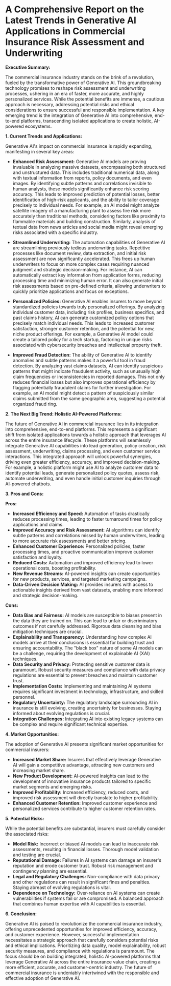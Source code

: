 # A Comprehensive Report on the Latest Trends in Generative AI Applications in Commercial Insurance Risk Assessment and Underwriting

**Executive Summary:**

The commercial insurance industry stands on the brink of a revolution, fueled by the transformative power of Generative AI. This groundbreaking technology promises to reshape risk assessment and underwriting processes, ushering in an era of faster, more accurate, and highly personalized services.  While the potential benefits are immense, a cautious approach is necessary, addressing potential risks and ethical considerations to ensure successful and responsible implementation.  A key emerging trend is the integration of Generative AI into comprehensive, end-to-end platforms, transcending isolated applications to create holistic, AI-powered ecosystems.


**1. Current Trends and Applications:**

Generative AI's impact on commercial insurance is rapidly expanding, manifesting in several key areas:

* **Enhanced Risk Assessment:**  Generative AI models are proving invaluable in analyzing massive datasets, encompassing both structured and unstructured data. This includes traditional numerical data, along with textual information from reports, policy documents, and even images.  By identifying subtle patterns and correlations invisible to human analysts, these models significantly enhance risk scoring accuracy.  This leads to improved prediction of potential losses, better identification of high-risk applicants, and the ability to tailor coverage precisely to individual needs.  For example, an AI model might analyze satellite imagery of a manufacturing plant to assess fire risk more accurately than traditional methods, considering factors like proximity to flammable materials and building construction.  Similarly, analysis of textual data from news articles and social media might reveal emerging risks associated with a specific industry.

* **Streamlined Underwriting:**  The automation capabilities of Generative AI are streamlining previously tedious underwriting tasks.  Repetitive processes like document review, data extraction, and initial risk assessment are now significantly accelerated. This frees up human underwriters to focus on more complex cases requiring nuanced judgment and strategic decision-making.  For instance, AI can automatically extract key information from application forms, reducing processing time and minimizing human error.  It can also generate initial risk assessments based on pre-defined criteria, allowing underwriters to quickly prioritize applications and focus on exceptions.

* **Personalized Policies:**  Generative AI enables insurers to move beyond standardized policies towards truly personalized offerings.  By analyzing individual customer data, including risk profiles, business specifics, and past claims history, AI can generate customized policy options that precisely match individual needs. This leads to increased customer satisfaction, stronger customer retention, and the potential for new, niche product offerings.  For example, a Generative AI model could create a tailored policy for a tech startup, factoring in unique risks associated with cybersecurity breaches and intellectual property theft.

* **Improved Fraud Detection:**  The ability of Generative AI to identify anomalies and subtle patterns makes it a powerful tool in fraud detection.  By analyzing vast claims datasets, AI can identify suspicious patterns that might indicate fraudulent activity, such as unusually high claim frequencies or inconsistencies in reported damages.  This not only reduces financial losses but also improves operational efficiency by flagging potentially fraudulent claims for further investigation.  For example, an AI model might detect a pattern of suspiciously similar claims submitted from the same geographic area, suggesting a potential organized fraud ring.


**2. The Next Big Trend: Holistic AI-Powered Platforms:**

The future of Generative AI in commercial insurance lies in its integration into comprehensive, end-to-end platforms.  This represents a significant shift from isolated applications towards a holistic approach that leverages AI across the entire insurance lifecycle.  These platforms will seamlessly integrate Generative AI capabilities into lead generation, policy creation, risk assessment, underwriting, claims processing, and even customer service interactions.  This integrated approach will unlock powerful synergies, driving even greater efficiency, accuracy, and improved decision-making.  For example, a holistic platform might use AI to analyze customer data to identify potential leads, generate personalized policy quotes, assess risk, automate underwriting, and even handle initial customer inquiries through AI-powered chatbots.


**3. Pros and Cons:**

**Pros:**

* **Increased Efficiency and Speed:**  Automation of tasks drastically reduces processing times, leading to faster turnaround times for policy applications and claims.
* **Improved Accuracy and Risk Assessment:**  AI algorithms can identify subtle patterns and correlations missed by human underwriters, leading to more accurate risk assessments and better pricing.
* **Enhanced Customer Experience:**  Personalized policies, faster processing times, and proactive communication improve customer satisfaction and loyalty.
* **Reduced Costs:**  Automation and improved efficiency lead to lower operational costs, boosting profitability.
* **New Revenue Streams:**  AI-powered insights can create opportunities for new products, services, and targeted marketing campaigns.
* **Data-Driven Decision Making:**  AI provides insurers with access to actionable insights derived from vast datasets, enabling more informed and strategic decision-making.


**Cons:**

* **Data Bias and Fairness:**  AI models are susceptible to biases present in the data they are trained on.  This can lead to unfair or discriminatory outcomes if not carefully addressed.  Rigorous data cleansing and bias mitigation techniques are crucial.
* **Explainability and Transparency:**  Understanding how complex AI models arrive at their conclusions is essential for building trust and ensuring accountability.  The "black box" nature of some AI models can be a challenge, requiring the development of explainable AI (XAI) techniques.
* **Data Security and Privacy:**  Protecting sensitive customer data is paramount.  Robust security measures and compliance with data privacy regulations are essential to prevent breaches and maintain customer trust.
* **Implementation Costs:**  Implementing and maintaining AI systems requires significant investment in technology, infrastructure, and skilled personnel.
* **Regulatory Uncertainty:**  The regulatory landscape surrounding AI in insurance is still evolving, creating uncertainty for businesses.  Staying informed about evolving regulations is crucial.
* **Integration Challenges:**  Integrating AI into existing legacy systems can be complex and require significant technical expertise.


**4. Market Opportunities:**

The adoption of Generative AI presents significant market opportunities for commercial insurers:

* **Increased Market Share:**  Insurers that effectively leverage Generative AI will gain a competitive advantage, attracting new customers and increasing market share.
* **New Product Development:**  AI-powered insights can lead to the development of innovative insurance products tailored to specific market segments and emerging risks.
* **Improved Profitability:**  Increased efficiency, reduced costs, and improved risk assessment will directly translate to higher profitability.
* **Enhanced Customer Retention:**  Improved customer experience and personalized services contribute to higher customer retention rates.


**5. Potential Risks:**

While the potential benefits are substantial, insurers must carefully consider the associated risks:

* **Model Risk:**  Incorrect or biased AI models can lead to inaccurate risk assessments, resulting in financial losses.  Thorough model validation and testing are crucial.
* **Reputational Damage:**  Failures in AI systems can damage an insurer's reputation and erode customer trust.  Robust risk management and contingency planning are essential.
* **Legal and Regulatory Challenges:**  Non-compliance with data privacy and other regulations can result in significant fines and penalties.  Staying abreast of evolving regulations is vital.
* **Dependence on Technology:**  Over-reliance on AI systems can create vulnerabilities if systems fail or are compromised.  A balanced approach that combines human expertise with AI capabilities is essential.


**6. Conclusion:**

Generative AI is poised to revolutionize the commercial insurance industry, offering unprecedented opportunities for improved efficiency, accuracy, and customer experience.  However, successful implementation necessitates a strategic approach that carefully considers potential risks and ethical implications.  Prioritizing data quality, model explainability, robust security measures, and compliance with regulations is paramount.  The focus should be on building integrated, holistic AI-powered platforms that leverage Generative AI across the entire insurance value chain, creating a more efficient, accurate, and customer-centric industry. The future of commercial insurance is undeniably intertwined with the responsible and effective adoption of Generative AI.